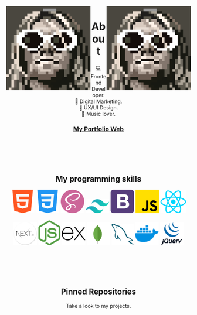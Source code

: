 <div>
  <img align='right' src='./sprites/kurt.gif' width='230'>
  <img align='left' src='./sprites/kurt.gif' width='230'>
</div>
<h1 align='center'>About</h1>

<p align='center'>
💻 Frontend Developer. <br>
📢 Digital Marketing. <br>
🎨 UX/UI Design.  <br>
🎸 Music lover. <br>
</p>
<h3 align='center' style='text-decoration: underline'>

[My Portfolio Web](https://tmsbenitez.ar)
</h3>
<br>
<br>
<br>
<br>

<h2 align='center'>My programming skills</h2>

<p align='center'>
  <img src='./skills/html-5.png'  title='HTML5' >
  <img src='./skills/css-3.png'  title='CSS3' >
  <img src='./skills/sass.png' title='SASS' >
  <img src='./skills/tailwindcss.svg' title='Tailwind' width='64'>
  <img src='./skills/bootstrap.svg' title='Bootstrap' width='64'>
  <img src='./skills/js.png' title='JavaScript'  >
  <img src='./skills/react.svg' title='React.js'  width='70'>
  <br>
  <br>
  <img src='./skills/next-js.png'  title='Next.js' width='64'>
  <img src='./skills/nodejs.svg' title='Node.js'  width='60'>
  <img src='./skills/expressjs.svg' title='Express.js' width='64'>
  <img src='./skills/mongodb.svg' title='MongoDB' width='64'>
  <img src='./skills/mysql.svg' title='MySQL' width='60'>
  <img src='./skills/docker.svg' title='Docker' width='64'>
  <img src='./skills/jquery.svg' title='jQuery' width='64'>
</p>

<br>
<br>
<br>
<br>
<h2 align="center">Pinned Repositories</h2>
<p align="center">Take a look to my projects.</p>
